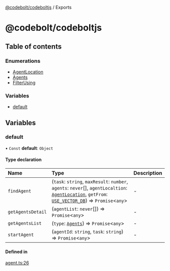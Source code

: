 [@codebolt/codeboltjs](README.md) / Exports

# @codebolt/codeboltjs

## Table of contents

### Enumerations

- [AgentLocation](enums/AgentLocation.md)
- [Agents](enums/Agents.md)
- [FilterUsing](enums/FilterUsing.md)

### Variables

- [default](modules.md#default)

## Variables

### default

• `Const` **default**: `Object`

#### Type declaration

| Name | Type | Description |
| :------ | :------ | :------ |
| `findAgent` | (`task`: `string`, `maxResult`: `number`, `agents`: `never`[], `agentLocaltion`: [`AgentLocation`](enums/AgentLocation.md), `getFrom`: [`USE_VECTOR_DB`](enums/FilterUsing.md#use_vector_db)) => `Promise`\<`any`\> | - |
| `getAgentsDetail` | (`agentList`: `never`[]) => `Promise`\<`any`\> | - |
| `getAgentsList` | (`type`: [`Agents`](enums/Agents.md)) => `Promise`\<`any`\> | - |
| `startAgent` | (`agentId`: `string`, `task`: `string`) => `Promise`\<`any`\> | - |

#### Defined in

[agent.ts:26](https://github.com/codeboltai/codeboltjs/blob/1ae9852f107cfee4a652d6d80c0a92c9344ec151/src/modules/agent.ts#L26)

